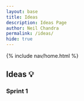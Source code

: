 ```yaml
---
layout: base
title: Ideas
description: Ideas Page
author: Neil Chandra
permalink: /ideas/
hide: true
---
```


{% include nav/home.html %}

## Ideas 💡

### Sprint 1
> 